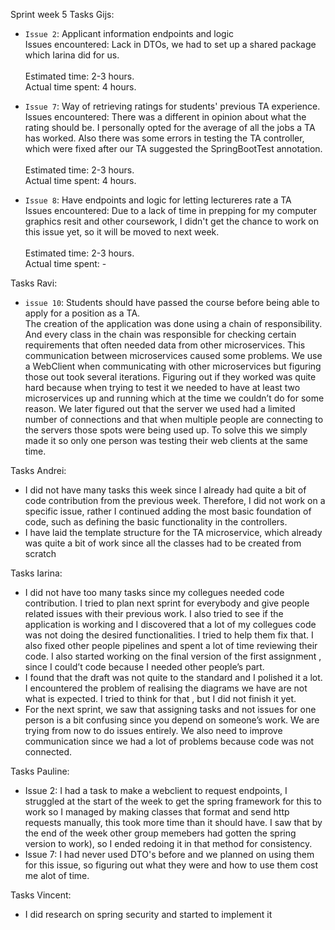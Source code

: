 Sprint week 5
Tasks Gijs:
- `Issue 2`: Applicant information endpoints and logic <br />
	Issues encountered: Lack in DTOs, we had to set up a shared package which Iarina did for us.<br />
	<br />
	Estimated time: 2-3 hours.<br />
	Actual time spent: 4 hours. <br />
	
- `Issue 7`: Way of retrieving ratings for students' previous TA experience. <br />
	Issues encountered: There was a different in opinion about what the rating should be. I personally opted for the average of all the jobs a TA has worked. Also there was some errors in testing the TA controller, which were fixed after our TA suggested the SpringBootTest annotation.<br />
	<br />
	Estimated time: 2-3 hours.<br />
	Actual time spent: 4 hours. <br />
	
- `Issue 8`:  Have endpoints and logic for letting lectureres rate a TA<br />
	Issues encountered: Due to a lack of time in prepping for my computer graphics resit and other coursework, I didn't get the chance to work on this issue yet, so it will be moved to next week.<br />
	<br />
	Estimated time: 2-3 hours.<br />
	Actual time spent: -

Tasks Ravi:<br />
-	`issue 10`: Students should have passed the course before being able to apply for a position as a TA.<br /> 
The creation of the application was done using a chain of responsibility. And every class in the chain was responsible for checking certain requirements that often needed data from other microservices. This communication between microservices caused some problems.  We use a WebClient when communicating with other microservices but figuring those out took several iterations. Figuring out if they worked was quite hard because when trying to test it we needed to have at least two microservices up and running which at the time we couldn’t do for some reason. We later figured out that the server we used had a limited number of connections and that when multiple people are connecting to the servers those spots were being used up. To solve this we simply made it so only one person was testing their web clients at the same time.

Tasks Andrei:<br />
- I did not have many tasks this week since I already had quite a bit of code contribution from the previous week. Therefore, I did not work on a specific issue, rather I continued adding the most basic foundation of code, such as defining the basic functionality in the controllers.
- I have laid the template structure for the TA microservice, which already was quite a bit of work since all the classes had to be created from scratch

Tasks Iarina:<br />
- I did not have too many tasks since my collegues needed code contribution. I tried to plan next sprint for everybody and give people related issues with their previous work. I also tried to see if the application is working and I discovered that a lot of my collegues code was not doing the desired functionalities. I tried to help them fix that. I also fixed other people pipelines and spent a lot of time reviewing their code. I also started working on the final version of the first assignment , since I could’t code because I needed other people’s part.
- I found that the draft was not quite to the standard and I polished it a lot. I encountered the problem of realising the diagrams we have are not what is expected. I tried to think for that , but I did not finish it yet.
- For the next sprint, we saw that assigning tasks and not issues for one person is a bit confusing since you depend on someone’s work. We are trying from now to do issues entirely. We also need to improve communication since we had a lot of problems because code was not connected.

Tasks Pauline:<br />
- Issue 2: I had a task to make a webclient to request endpoints, I struggled at the start of the week to get the spring framework for this to work so I managed by making classes that format and send http requests manually, this took more time than it should have. I saw that by the end of the week other group memebers had gotten the spring version to work), so I ended redoing it in that method for consistency. 
- Issue 7: I had never used DTO's before and we planned on using them for this issue, so figuring out what they were and how to use them cost me alot of time.

Tasks Vincent:
- I did research on spring security and started to implement it